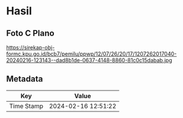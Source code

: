 # Hasil

## Foto C Plano

https://sirekap-obj-formc.kpu.go.id/bcb7/pemilu/ppwp/12/07/26/20/17/1207262017040-20240216-123143--dad8b1de-0637-4148-8860-81c0c15dabab.jpg


## Metadata

| Key        | Value               |
| ---------- | ------------------- |
| Time Stamp | 2024-02-16 12:51:22 |



